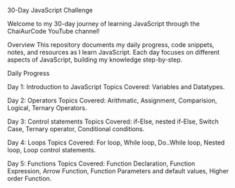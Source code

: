 30-Day JavaScript Challenge

Welcome to my 30-day journey of learning JavaScript through the ChaiAurCode YouTube channel!

Overview
This repository documents my daily progress, code snippets, notes, and resources as I learn JavaScript. Each day focuses on different aspects of JavaScript, building my knowledge step-by-step.

Daily Progress

Day 1: Introduction to JavaScript
Topics Covered: Variables and Datatypes.


Day 2: Operators
Topics Covered: Arithmatic, Assignment, Comparision, Logical, Ternary Operators.

Day 3: Control statements 
Topics Covered: if-Else, nested if-Else, Switch Case, Ternary operator, Conditional conditions.

Day 4: Loops
Topics Covered: For loop, While loop,
Do..While loop, Nested loop, Loop control statements.

Day 5: Functions
Topics Covered: Function Declaration, Function Expression, Arrow Function, Function Parameters and default values, Higher order Function.
